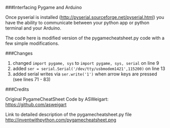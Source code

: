 ###Interfacing Pygame and Arduino


Once pyserial is installed (http://pyserial.sourceforge.net/pyserial.html) you have the ability to communicate between your python app or python terminal and your Arduino.


The code here is modified version of the pygamecheatsheet.py code with a few simple modifications.

###Changes

1. changed  `import pygame, sys` to  `import pygame, sys, serial` on line 9
2. added   `ser = serial.Serial('/dev/tty/usbmodem1421',115200)` on line 13
3. added serial writes via `ser.write('1')` when arrow keys are pressed (see lines 71 - 83)



###Credits

Original PygameCheatSheet Code by  ASWeigart:
https://github.com/asweigart

Link to detailed description of the pygamecheatsheet.py file
http://inventwithpython.com/pygamecheatsheet.png




